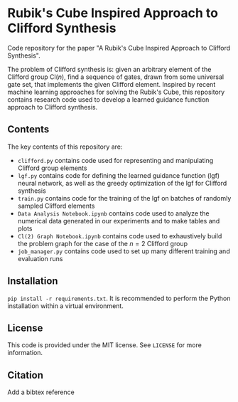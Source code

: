 # Rubik's Cube Inspired Approach to Clifford Synthesis
Code repository for the paper "A Rubik's Cube Inspired Approach to Clifford Synthesis".

The problem of Clifford synthesis is: given an arbitrary element of the Clifford group Cl($n$), find a sequence of gates, drawn from some universal gate set, that implements the given Clifford element. Inspired by recent machine learning approaches for solving the Rubik's Cube, this repository contains research code used to develop a learned guidance function approach to Clifford synthesis.

## Contents
The key contents of this repository are:
- `clifford.py` contains code used for representing and manipulating Clifford group elements
- `lgf.py` contains code for defining the learned guidance function (lgf) neural network, as well as the greedy optimization of the lgf for Clifford synthesis
- `train.py` contains code for the training of the lgf on batches of randomly sampled Clifford elements
- `Data Analysis Notebook.ipynb` contains code used to analyze the numerical data generated in our experiments and to make tables and plots
- `Cl(2) Graph Notebook.ipynb` contains code used to exhaustively build the problem graph for the case of the $n=2$ Clifford group
- `job_manager.py` contains code used to set up many different training and evaluation runs

## Installation
`pip install -r requirements.txt`. It is recommended to perform the Python installation within a virtual environment.

## License
This code is provided under the MIT license. See `LICENSE` for more information.

## Citation
Add a bibtex reference
